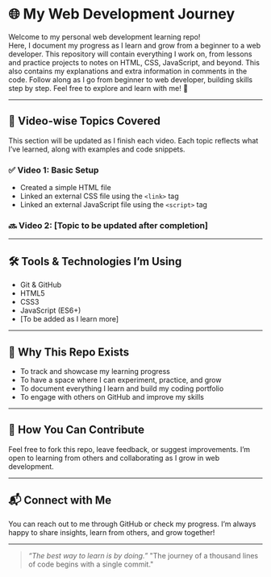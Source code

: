 # 🌐 My Web Development Journey

Welcome to my personal web development learning repo!  
Here, I document my progress as I learn and grow from a beginner to a web developer. This repository will contain everything I work on, from lessons and practice projects to notes on HTML, CSS, JavaScript, and beyond. This also contains my explanations and extra information in comments in the code. Follow along as I go from beginner to web developer, building skills step by step. Feel free to explore and learn with me! 🚀

---

## 🎥 Video-wise Topics Covered

This section will be updated as I finish each video. Each topic reflects what I’ve learned, along with examples and code snippets.

### ✅ Video 1: Basic Setup
- Created a simple HTML file
- Linked an external CSS file using the `<link>` tag
- Linked an external JavaScript file using the `<script>` tag

### 🔜 Video 2: [Topic to be updated after completion]

---

## 🛠️ Tools & Technologies I’m Using

- Git & GitHub
- HTML5
- CSS3
- JavaScript (ES6+)
- [To be added as I learn more]

---

## 🧠 Why This Repo Exists

- To track and showcase my learning progress
- To have a space where I can experiment, practice, and grow
- To document everything I learn and build my coding portfolio
- To engage with others on GitHub and improve my skills

---

## 🌱 How You Can Contribute

Feel free to fork this repo, leave feedback, or suggest improvements. I’m open to learning from others and collaborating as I grow in web development.

---

## 📬 Connect with Me

You can reach out to me through GitHub or check my progress. I’m always happy to share insights, learn from others, and grow together! 

---

> _“The best way to learn is by doing.”_
> "The journey of a thousand lines of code begins with a single commit."
